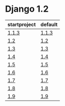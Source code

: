 # Django 1.2 #

| startproject | default |
| --- | --- |
| [1.1.3](https://github.com/fmierlo/django-default-settings/blob/master/diff/1.2/startproject_1.1.3_1.2.diff) | [1.1.3](https://github.com/fmierlo/django-default-settings/blob/master/diff/1.2/default_1.1.3_1.2.diff) |
| [1.2](https://github.com/fmierlo/django-default-settings/blob/master/diff/1.2/startproject_1.2_1.2.diff) | [1.2](https://github.com/fmierlo/django-default-settings/blob/master/diff/1.2/default_1.2_1.2.diff) |
| [1.3](https://github.com/fmierlo/django-default-settings/blob/master/diff/1.2/startproject_1.3_1.2.diff) | [1.3](https://github.com/fmierlo/django-default-settings/blob/master/diff/1.2/default_1.3_1.2.diff) |
| [1.4](https://github.com/fmierlo/django-default-settings/blob/master/diff/1.2/startproject_1.4_1.2.diff) | [1.4](https://github.com/fmierlo/django-default-settings/blob/master/diff/1.2/default_1.4_1.2.diff) |
| [1.5](https://github.com/fmierlo/django-default-settings/blob/master/diff/1.2/startproject_1.5_1.2.diff) | [1.5](https://github.com/fmierlo/django-default-settings/blob/master/diff/1.2/default_1.5_1.2.diff) |
| [1.6](https://github.com/fmierlo/django-default-settings/blob/master/diff/1.2/startproject_1.6_1.2.diff) | [1.6](https://github.com/fmierlo/django-default-settings/blob/master/diff/1.2/default_1.6_1.2.diff) |
| [1.7](https://github.com/fmierlo/django-default-settings/blob/master/diff/1.2/startproject_1.7_1.2.diff) | [1.7](https://github.com/fmierlo/django-default-settings/blob/master/diff/1.2/default_1.7_1.2.diff) |
| [1.8](https://github.com/fmierlo/django-default-settings/blob/master/diff/1.2/startproject_1.8_1.2.diff) | [1.8](https://github.com/fmierlo/django-default-settings/blob/master/diff/1.2/default_1.8_1.2.diff) |
| [1.9](https://github.com/fmierlo/django-default-settings/blob/master/diff/1.2/startproject_1.9_1.2.diff) | [1.9](https://github.com/fmierlo/django-default-settings/blob/master/diff/1.2/default_1.9_1.2.diff) |
